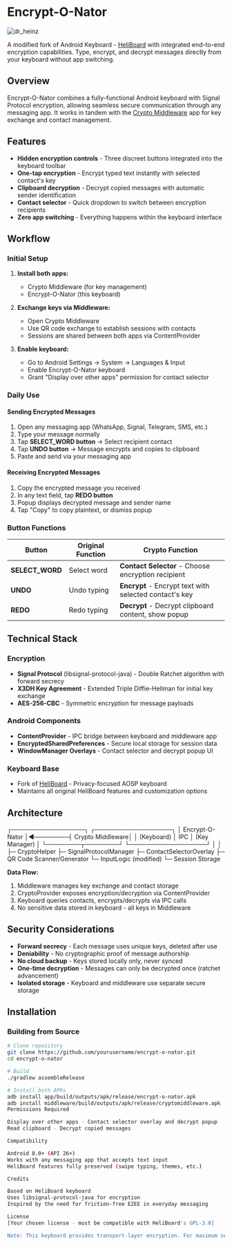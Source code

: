 # Encrypt-O-Nator

![dr_heinz](https://github.com/user-attachments/assets/3182f002-f608-4f4e-acbe-72f876621f64)

A modified fork of Android Keyboard - [HeliBoard](https://github.com/Helium314/HeliBoard) with integrated end-to-end encryption capabilities. Type, encrypt, and decrypt messages directly from your keyboard without app switching.

## Overview

Encrypt-O-Nator combines a fully-functional Android keyboard with Signal Protocol encryption, allowing seamless secure communication through any messaging app. It works in tandem with the [Crypto Middleware](https://github.com/stefanmrvic/crypto-middleware) app for key exchange and contact management.

## Features

- **Hidden encryption controls** - Three discreet buttons integrated into the keyboard toolbar
- **One-tap encryption** - Encrypt typed text instantly with selected contact's key
- **Clipboard decryption** - Decrypt copied messages with automatic sender identification
- **Contact selector** - Quick dropdown to switch between encryption recipients
- **Zero app switching** - Everything happens within the keyboard interface

## Workflow

### Initial Setup

1. **Install both apps:**
   - Crypto Middleware (for key management)
   - Encrypt-O-Nator (this keyboard)

2. **Exchange keys via Middleware:**
   - Open Crypto Middleware
   - Use QR code exchange to establish sessions with contacts
   - Sessions are shared between both apps via ContentProvider

3. **Enable keyboard:**
   - Go to Android Settings → System → Languages & Input
   - Enable Encrypt-O-Nator keyboard
   - Grant "Display over other apps" permission for contact selector

### Daily Use

#### Sending Encrypted Messages

1. Open any messaging app (WhatsApp, Signal, Telegram, SMS, etc.)
2. Type your message normally
3. Tap **SELECT_WORD button** → Select recipient contact
4. Tap **UNDO button** → Message encrypts and copies to clipboard
5. Paste and send via your messaging app

#### Receiving Encrypted Messages

1. Copy the encrypted message you received
2. In any text field, tap **REDO button**
3. Popup displays decrypted message and sender name
4. Tap "Copy" to copy plaintext, or dismiss popup

### Button Functions

| Button | Original Function | Crypto Function |
|--------|------------------|-----------------|
| **SELECT_WORD** | Select word | **Contact Selector** - Choose encryption recipient |
| **UNDO** | Undo typing | **Encrypt** - Encrypt text with selected contact's key |
| **REDO** | Redo typing | **Decrypt** - Decrypt clipboard content, show popup |

## Technical Stack

### Encryption
- **Signal Protocol** (libsignal-protocol-java) - Double Ratchet algorithm with forward secrecy
- **X3DH Key Agreement** - Extended Triple Diffie-Hellman for initial key exchange
- **AES-256-CBC** - Symmetric encryption for message payloads

### Android Components
- **ContentProvider** - IPC bridge between keyboard and middleware app
- **EncryptedSharedPreferences** - Secure local storage for session data
- **WindowManager Overlays** - Contact selector and decrypt popup UI

### Keyboard Base
- Fork of [HeliBoard](https://github.com/Helium314/HeliBoard) - Privacy-focused AOSP keyboard
- Maintains all original HeliBoard features and customization options

## Architecture
┌─────────────────┐         ┌──────────────────┐
│ Encrypt-O-Nator │◄────────┤ Crypto Middleware│
│   (Keyboard)    │  IPC    │   (Key Manager)  │
└────────┬────────┘         └──────────────────┘
│                           │
├─ CryptoHelper             ├─ SignalProtocolManager
├─ ContactSelectorOverlay   ├─ QR Code Scanner/Generator
└─ InputLogic (modified)    └─ Session Storage

**Data Flow:**
1. Middleware manages key exchange and contact storage
2. CryptoProvider exposes encryption/decryption via ContentProvider
3. Keyboard queries contacts, encrypts/decrypts via IPC calls
4. No sensitive data stored in keyboard - all keys in Middleware

## Security Considerations

- **Forward secrecy** - Each message uses unique keys, deleted after use
- **Deniability** - No cryptographic proof of message authorship
- **No cloud backup** - Keys stored locally only, never synced
- **One-time decryption** - Messages can only be decrypted once (ratchet advancement)
- **Isolated storage** - Keyboard and middleware use separate secure storage

## Installation

### Building from Source
```bash
# Clone repository
git clone https://github.com/yourusername/encrypt-o-nator.git
cd encrypt-o-nator

# Build
./gradlew assembleRelease

# Install both APKs
adb install app/build/outputs/apk/release/encrypt-o-nator.apk
adb install middleware/build/outputs/apk/release/cryptomiddleware.apk
Permissions Required

Display over other apps - Contact selector overlay and decrypt popup
Read clipboard - Decrypt copied messages

Compatibility

Android 8.0+ (API 26+)
Works with any messaging app that accepts text input
HeliBoard features fully preserved (swipe typing, themes, etc.)

Credits

Based on HeliBoard keyboard
Uses libsignal-protocol-java for encryption
Inspired by the need for friction-free E2EE in everyday messaging

License
[Your chosen license - must be compatible with HeliBoard's GPL-3.0]

Note: This keyboard provides transport-layer encryption. For maximum security, use apps with built-in E2EE (Signal, WhatsApp) alongside this tool for defense in depth.
